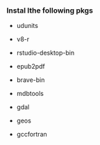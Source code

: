 ### Instal lthe following pkgs

- udunits

- v8-r

- rstudio-desktop-bin

- epub2pdf

- brave-bin

- mdbtools

- gdal

- geos

- gccfortran
